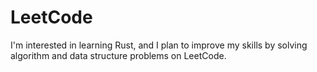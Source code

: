 # LeetCode
I'm interested in learning Rust, and I plan to improve my skills by solving algorithm and data structure problems on LeetCode.
